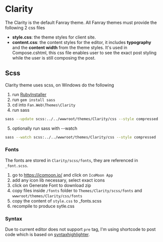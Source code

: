 ﻿# Clarity 

The Clarity is the default Fanray theme.  All Fanray themes must provide the following 2 css files

- **style.css**: the theme styles for client site.
- **content.css**: the content styles for the editor, it includes **typography** and the **content width** from the theme styles. It's used in Compose.cshtml, this css file enables user to see the exact post styling while the user is still composing the post.

## Scss

Clarity theme uses scss, on Windows do the following

1. run [RubyInstaller](https://rubyinstaller.org/)
2. run `gem install sass`
3. cd into `Fan.Web\Themes\Clarity`
4. run sass

  ```bash
  sass --update scss:../../wwwroot/themes/Clarity/css --style compressed
  ```
5. optionally run sass with --watch

  ```bash
  sass --watch scss:../../wwwroot/themes/Clarity/css --style compressed
  ```

### Fonts

The fonts are stored in `Clarity/scss/fonts`, they are referenced in `_font.scss`.

1. go to https://icomoon.io/ and click on `IcoMoon App`
2. add any icon lib necessary, select exact icons
3. click on Generate Font to download zip
4. copy files inside `/fonts` folder to `Themes/Clarity/scss/fonts` and `wwwroot/themes/Clarity/css/fonts`
5. copy the content of `style.css` to _fonts.scss
6. recompile to produce sytle.css

### Syntax

Due to current editor does not support `pre` tag, I'm using shortcode to post code which is
based on [syntaxhighlighter](https://github.com/syntaxhighlighter/syntaxhighlighter).